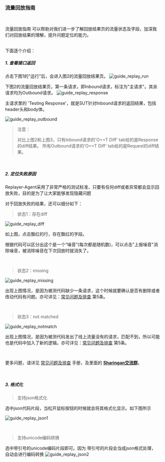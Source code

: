 ### 流量回放指南

<br>

流量回放指南 可以帮助对我们进一步了解回放结果页的流量状态及字段，加深我们对回放结果的理解，提升问题定位的能力。

<br>
下面逐个介绍：

##### 1. 查看接口返回
点击下图1的"运行"后，会进入图2的流量回放结果页。
![guide_replay_run](http://img-hxy021.didistatic.com/static/sharingan/guide_replay_run.png)

下图2的流量回放结果页，第一条请求，即Inbound请求，标注为"主请求"。其余请求均为Outbound请求。
![guide_replay_response](http://img-hxy021.didistatic.com/static/sharingan/guide_replay_response.png)

主请求里的 'Testing Response'，就是SUT针对Inbound请求的返回结果，包括header头和body体。

![guide_replay_outbound](http://img-hxy021.didistatic.com/static/sharingan/guide_replay_outbound.png)

> 注意：
>
>对比上图2和上图3，只有Inbound请求的'O==T Diff' tab给的是Response的diff结果。 所有Outbound请求的'O==T Diff' tab给的是Request的diff结果。

<br>

##### 2. 定位失败原因

Replayer-Agent采用了非常严格的测试标准，只要有任何diff或者异常都会显示回放失败，目的是为了让大家能够发现隐藏问题

对于回放失败的结果，还可以细分如下：

> 状态1：存在diff

![guide_replay_diff](http://img-hxy021.didistatic.com/static/sharingan/guide_replay_diff.png)

如上图，点击飘红的行，存在飘红的字段。

根据代码可以区分出这个是一个“噪音”(每次都是随机数)，可以点击"上报噪音"消除噪音，被消除噪音在下次回放时就消失了。

<br>

> 状态2：missing

![guide_replay_missing](http://img-hxy021.didistatic.com/static/sharingan/guide_replay_missing.png)

出现上图情况，是因为被测代码缺少一条请求，这个时候就要确认是否有删除或者改动代码有问题。亦可详见：[常见问题及排查](./troubleshoot.md#5-部分outbound匹配失败ot-diff没有diff) 第5条。

<br>

> 状态3：not matched

![guide_replay_notmatch](http://img-hxy021.didistatic.com/static/sharingan/guide_replay_notmatch.png)

出现上图情况，是因为被测代码发出了线上流量没有的请求，匹配不到，所以可能也是代码中加入了新的逻辑。亦可详见：[常见问题及排查](./troubleshoot.md#5-部分outbound匹配失败ot-diff没有diff) 第5条。

<br>

更多问题，请详见 [常见问题及排查](./troubleshoot.md) 手册，及里面的 **[Sharingan交流群](./troubleshoot.md#交流群)**。

<br>

##### 3. 格式化
> 支持json格式化

选中json代码片段，当松开鼠标按钮的时候就会将其格式化显示。如下图所示

![guide_replay_json1](http://img-hxy021.didistatic.com/static/sharingan/guide_replay_json1.png)

<br>

> 支持unicode编码转换

选中带引号的unicode编码片段即可。因为 带引号的片段会当成json格式处理，自动会进行编码转换
![guide_replay_json2](http://img-hxy021.didistatic.com/static/sharingan/guide_replay_json2.png)
